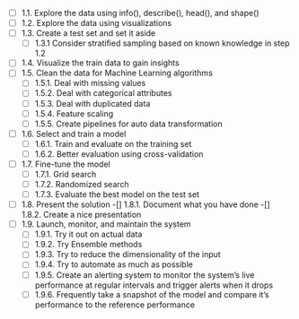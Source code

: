 - [ ] 1.1. Explore the data using info(), describe(), head(), and shape()
- [ ] 1.2. Explore the data using visualizations
- [ ] 1.3. Create a test set and set it aside
    - [ ] 1.3.1 Consider stratified sampling based on known knowledge in step 1.2
- [ ] 1.4. Visualize the train data to gain insights
- [ ] 1.5. Clean the data for Machine Learning algorithms
    - [ ] 1.5.1. Deal with missing values
    - [ ] 1.5.2. Deal with categorical attributes
    - [ ] 1.5.3. Deal with duplicated data
    - [ ] 1.5.4. Feature scaling
    - [ ] 1.5.5. Create pipelines for auto data transformation
- [ ] 1.6. Select and train a model
    - [ ] 1.6.1. Train and evaluate on the training set
    - [ ] 1.6.2. Better evaluation using cross-validation
- [ ] 1.7. Fine-tune the model
    - [ ] 1.7.1. Grid search
    - [ ] 1.7.2. Randomized search
    - [ ] 1.7.3. Evaluate the best model on the test set  
- [ ] 1.8. Present the solution
    -[] 1.8.1. Document what you have done
    -[] 1.8.2. Create a nice presentation
- [ ] 1.9. Launch, monitor, and maintain the system  
    - [ ] 1.9.1. Try it out on actual data
    - [ ] 1.9.2. Try Ensemble methods
    - [ ] 1.9.3. Try to reduce the dimensionality of the input
    - [ ] 1.9.4. Try to automate as much as possible
    - [ ] 1.9.5. Create an alerting system to monitor the system’s live performance at regular intervals and trigger alerts when it drops
    - [ ] 1.9.6. Frequently take a snapshot of the model and compare it’s performance to the reference performance
